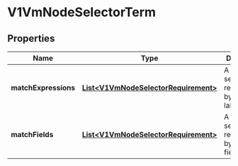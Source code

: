 # V1VmNodeSelectorTerm

## Properties
Name | Type | Description | Notes
------------ | ------------- | ------------- | -------------
**matchExpressions** | [**List&lt;V1VmNodeSelectorRequirement&gt;**](V1VmNodeSelectorRequirement.md) | A list of node selector requirements by node&#x27;s labels. |  [optional]
**matchFields** | [**List&lt;V1VmNodeSelectorRequirement&gt;**](V1VmNodeSelectorRequirement.md) | A list of node selector requirements by node&#x27;s fields. |  [optional]
